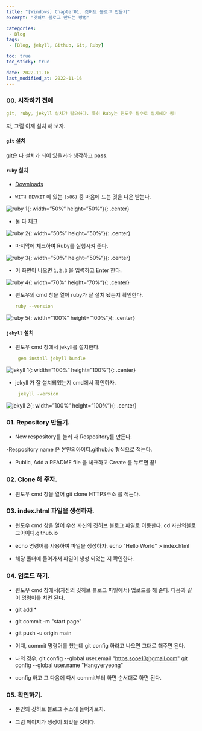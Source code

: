 ```yaml
---
title: "[Windows] Chapter01. 깃허브 블로그 만들기"
excerpt: "깃허브 블로그 만드는 방법"

categories:
 - Blog
tags:
 - [Blog, jekyll, Github, Git, Ruby]

toc: true
toc_sticky: true

date: 2022-11-16
last_modified_at: 2022-11-16
---
```


<!-- outline-start -->

### 00. 시작하기 전에

   ```yaml
   git, ruby, jekyll 설치가 필요하다. 특히 Ruby는 윈도우 필수로 설치해야 됨!
   ```

자, 그럼 이제 설치 해 보자.


#### `git` 설치
 git은 다 설치가 되어 있을거라 생각하고 pass.



#### `ruby` 설치

 - [Downloads](https://rubyinstaller.org/)


 - `WITH DEVKIT` 에 있는 `(x86)` 중 마음에 드는 것을 다운 받는다.

  ![ruby 1](https://user-images.githubusercontent.com/117553252/202195331-b0fea8c8-4e8c-4c17-92f0-3169cd6fc377.png){: width=”50%“ height=”50%“}{: .center}



 - 둘 다 체크

  ![ruby 2](https://user-images.githubusercontent.com/117553252/202196131-d7cacdfb-99a4-47af-9608-6ef56eadb233.png){: width=”50%“ height=”50%“}{: .center}



 - 마지막에 체크하여 Ruby를 실행시켜 준다.

  ![ruby 3](https://user-images.githubusercontent.com/117553252/202196210-97b269d2-d837-4715-9e7b-3ad6797708c5.png){: width=”50%“ height=”50%“}{: .center}



 - 이 화면이 나오면 `1,2,3` 을 입력하고 Enter 한다.

  ![ruby 4](https://user-images.githubusercontent.com/117553252/202196266-94f34ea2-ada5-44f2-a994-ee31390ab9b4.png){: width=”70%“ height=”70%“}{: .center}



 - 윈도우의 cmd 창을 열어 ruby가 잘 설치 됐는지 확인한다.
 

   ```yaml
   ruby --version
   ```

 ![ruby 5](https://user-images.githubusercontent.com/117553252/202198332-abb2ac3c-967b-420f-b819-c4545c53dcfb.png){: width=”100%“ height=”100%“}{: .center}




#### `jekyll` 설치

- 윈도우 cmd 창에서 jekyll를 설치한다.


   ```yaml
    gem install jekyll bundle
   ```

 ![jekyll 1](https://user-images.githubusercontent.com/117553252/202201371-dfd3e491-1150-48ee-ad98-ad21941841b3.png){: width=”100%“ height=”100%“}{: .center}



- jekyll 가 잘 설치되었는지 cmd에서 확인하자.


   ```yaml
    jekyll -version
   ```

 ![jekyll 2](https://user-images.githubusercontent.com/117553252/202201887-2e1e3e5b-eb54-446c-bb8a-6412f780efa6.png){: width=”100%“ height=”100%“}{: .center}





### 01. Repository 만들기.

- New respository를 눌러 새 Respository를 만든다.

-Respository name 은 본인의아이디.github.io 형식으로 적는다.

- Public, Add a README file 을 체크하고 Create 를 누르면 끝!

### 02. Clone 해 주자.

- 윈도우 cmd 창을 열어 git clone HTTPS주소 를 적는다.

### 03. index.html 파일을 생성하자.

- 윈도우 cmd 창을 열어 우선 자신의 깃허브 블로그 파일로 이동한다.
cd 자신의블로그아이디.github.io

- echo 명령어를 사용하여 파일을 생성하자.
echo "Hello World" > index.html

- 해당 폴더에 들어가서 파일이 생성 되었는 지 확인한다.

### 04. 업로드 하기.

- 윈도우 cmd 창에서(자신의 깃허브 블로그 파일에서) 업로드를 해 준다.
다음과 같이 명령어를 치면 된다.

- git add *
- git commit -m "start page"
- git push -u origin main

- 이때, commit 명령어를 쳤는데 git config 하라고 나오면 그대로 해주면 된다.
- 나의 경우,
git config --global user.email "https.sooe13@gmail.com"
git config --global user.name "Hangyeryeong"
- config 하고 그 다음에 다시 commit부터 하면 순서대로 하면 된다.

### 05. 확인하기.

- 본인의 깃허브 블로그 주소에 들어가보자.

- 그럼 페이지가 생성이 되었을 것이다.